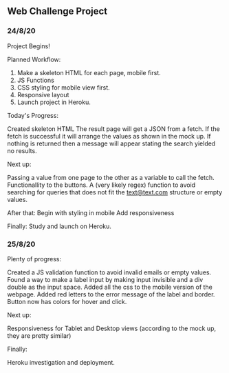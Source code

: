 ## Web Challenge Project

### 24/8/20

Project Begins!

Planned Workflow:

1. Make a skeleton HTML for each page, mobile first.
2. JS Functions
3. CSS styling for mobile view first.
4. Responsive layout
5. Launch project in Heroku.

Today's Progress: 

Created skeleton HTML 
The result page will get a JSON from a fetch. If the fetch is successful it will arrange the values as shown in the mock up. If nothing is returned then a message will appear stating the search yielded no results.

Next up:

Passing a value from one page to the other as a variable to call the fetch.
Functionallity to the buttons.
A (very likely regex) function to avoid searching for queries that does not fit the text@text.com structure or empty values.

After that:
Begin with styling in mobile
Add responsiveness

Finally:
Study and launch on Heroku.

### 25/8/20

Plenty of progress:

Created a JS validation function to avoid invalid emails or empty values.
Found a way to make a label input by making input invisible and a div double as the input space.
Added all the css to the mobile version of the webpage. 
Added red letters to the error message of the label and border.
Button now has colors for hover and click.

Next up:

Responsiveness for Tablet and Desktop views (according to the mock up, they are pretty similar)

Finally:

Heroku investigation and deployment.

